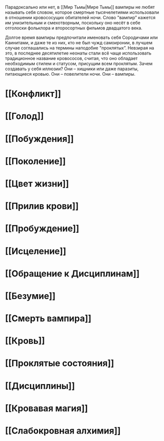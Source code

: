 Парадоксально или нет, в [[Мир Тьмы|Мире Тьмы]] вампиры не любят называть себя словом, которое смертные тысячелетиями использовали в отношении кровососущих обитателей ночи. Слово "вампир” кажется им унизительным и смехотворным, поскольку оно несёт в себе отголоски фольклора и второсортных фильмов двадцатого века.

Долгое время вампиры предпочитали именовать себя Сородичами или Каинитами, и даже те из них, кто не был чужд самоиронии, в лучшем случае соглашались на термины наподобие "проклятых”. Невзирая на это, в последнее десятилетие неонаты стали всё чаще использовать традиционное название кровососов, считая, что оно обладает необходимым стилем и статусом, присущим всем проклятым. Зачем создавать у себя иллюзии? Они – хищники или даже паразиты, питающиеся кровью. Они – повелители ночи. Они – вампиры.

# [[Конфликт]]

# [[Голод]]

# [[Побуждения]]

# [[Поколение]]

# [[Цвет жизни]]

# [[Прилив крови]]

# [[Пробуждение]]

# [[Исцеление]]

# [[Обращение к Дисциплинам]]

# [[Безумие]]

# [[Смерть вампира]]

# [[Кровь]]

# [[Проклятые состояния]]

# [[Дисциплины]]

# [[Кровавая магия]]

# [[Слабокровная алхимия]]



